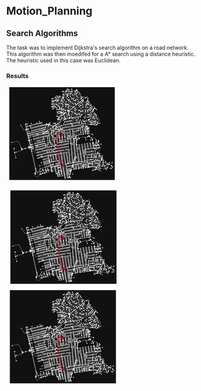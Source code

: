 # Motion_Planning

## Search Algorithms

The task was to implement Dijkstra's search algorithm on a road network. This algorithm was then moedifed for a A* search using a distance heuristic. The heuristic used in this case was Euclidean.

### Results

<p float="center">
  <img src=Search_Algorithms/shortest_path.png width="300" title="Shortest Path" />
</p>

<p float="left">
  <img src="Search_Algorithms/Using_A*.png" width="300" title="Using A*"  />
  <img src="Search_Algorithms/Using_Dijkstras.png" width="300" title="Using Dijsktras"  /> 
</p>



